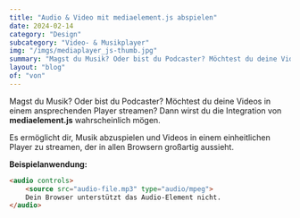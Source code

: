 ```yaml
---
title: "Audio & Video mit mediaelement.js abspielen"
date: 2024-02-14
category: "Design"
subcategory: "Video- & Musikplayer"
img: "/imgs/mediaplayer_js-thumb.jpg"
summary: "Magst du Musik? Oder bist du Podcaster? Möchtest du deine Videos in einem ansprechenden Player streamen?"
layout: "blog"
of: "von"
---
```


Magst du Musik? Oder bist du Podcaster? Möchtest du deine Videos in einem ansprechenden Player streamen? Dann wirst du die Integration von **mediaelement.js** wahrscheinlich mögen.

Es ermöglicht dir, Musik abzuspielen und Videos in einem einheitlichen Player zu streamen, der in allen Browsern großartig aussieht.

**Beispielanwendung:**
```html
<audio controls>
    <source src="audio-file.mp3" type="audio/mpeg">
    Dein Browser unterstützt das Audio-Element nicht.
</audio>
